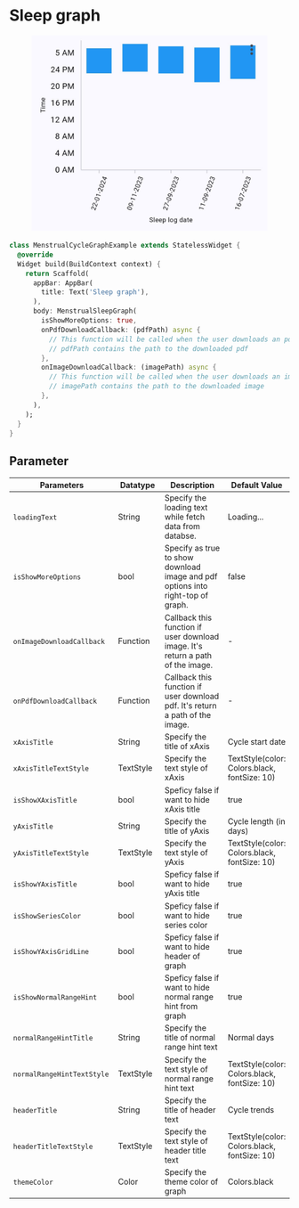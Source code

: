 # Sleep graph



<figure><img src="https://raw.githubusercontent.com/sandipkalola/menstrual_cycle_widget_example/main/assets/sleep_graph.jpeg" alt="" width="563"><figcaption></figcaption></figure>

```dart
class MenstrualCycleGraphExample extends StatelessWidget {
  @override
  Widget build(BuildContext context) {
    return Scaffold(
      appBar: AppBar(
        title: Text('Sleep graph'),
      ),
      body: MenstrualSleepGraph(
        isShowMoreOptions: true,
        onPdfDownloadCallback: (pdfPath) async {
          // This function will be called when the user downloads an pdf
          // pdfPath contains the path to the downloaded pdf
        },
        onImageDownloadCallback: (imagePath) async {
          // This function will be called when the user downloads an image
          // imagePath contains the path to the downloaded image
        },
      ),
    );
  }
}
```

## Parameter

<table><thead><tr><th width="198">Parameters</th><th width="129">Datatype</th><th width="269">Description</th><th>Default Value</th></tr></thead><tbody><tr><td><code>loadingText</code></td><td>String</td><td>Specify the loading text while fetch data from databse.</td><td>Loading...</td></tr><tr><td><code>isShowMoreOptions</code></td><td>bool</td><td>Specify as true to show download image and pdf options into right-top of graph.</td><td>false</td></tr><tr><td><code>onImageDownloadCallback</code></td><td>Function</td><td>Callback this function if user download image. It's return a path of the image.</td><td>-</td></tr><tr><td><code>onPdfDownloadCallback</code></td><td>Function</td><td>Callback this function if user download pdf. It's return a path of the image.</td><td>-</td></tr><tr><td><code>xAxisTitle</code></td><td>String</td><td>Specify the title of xAxis</td><td>Cycle start date</td></tr><tr><td><code>xAxisTitleTextStyle</code></td><td>TextStyle</td><td>Specify the text style of xAxis</td><td>TextStyle(color: Colors.black, fontSize: 10)</td></tr><tr><td><code>isShowXAxisTitle</code></td><td>bool</td><td>Speficy false if want to hide xAxis title </td><td>true</td></tr><tr><td><code>yAxisTitle</code></td><td>String</td><td>Specify the title of yAxis</td><td>Cycle length (in days)</td></tr><tr><td><code>yAxisTitleTextStyle</code></td><td>TextStyle</td><td>Specify the text style of yAxis</td><td>TextStyle(color: Colors.black, fontSize: 10)</td></tr><tr><td><code>isShowYAxisTitle</code></td><td>bool</td><td>Speficy false if want to hide yAxis title </td><td>true</td></tr><tr><td><code>isShowSeriesColor</code></td><td>bool</td><td>Speficy false if want to hide series color</td><td>true</td></tr><tr><td><code>isShowYAxisGridLine</code></td><td>bool</td><td>Speficy false if want to hide header of graph</td><td>true</td></tr><tr><td><code>isShowNormalRangeHint</code></td><td>bool</td><td>Speficy false if want to hide normal range hint from graph</td><td>true</td></tr><tr><td><code>normalRangeHintTitle</code></td><td>String</td><td>Specify the title of normal range hint text</td><td>Normal days</td></tr><tr><td><code>normalRangeHintTextStyle</code></td><td>TextStyle</td><td>Specify the text style of normal range hint text</td><td>TextStyle(color: Colors.black, fontSize: 10)</td></tr><tr><td><code>headerTitle</code></td><td>String</td><td>Specify the title of header text</td><td>Cycle trends</td></tr><tr><td><code>headerTitleTextStyle</code></td><td>TextStyle</td><td>Specify the text style of header title text</td><td>TextStyle(color: Colors.black, fontSize: 10)</td></tr><tr><td><code>themeColor</code></td><td>Color</td><td>Specify the theme color of graph</td><td>Colors.black</td></tr></tbody></table>
